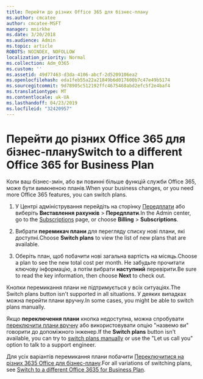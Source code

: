 ```yaml
---
title: Перейти до різних Office 365 для бізнес-плану
ms.author: cmcatee
author: cmcatee-MSFT
manager: mnirkhe
ms.date: 3/20/2018
ms.audience: Admin
ms.topic: article
ROBOTS: NOINDEX, NOFOLLOW
localization_priority: Normal
ms.collection: Adm_O365
ms.custom: ''
ms.assetid: 49d77463-d3da-4106-abcf-2d5209106ea2
ms.openlocfilehash: eda1feb55a22a21849b6d017600b7c47e49b5174
ms.sourcegitcommit: 9d78905c512192ffc4675468abd2efc5f2e4baf4
ms.translationtype: MT
ms.contentlocale: uk-UA
ms.lasthandoff: 04/23/2019
ms.locfileid: "32420957"
---
```

# <a name="switch-to-a-different-office-365-for-business-plan"></a><span data-ttu-id="3a4e7-102">Перейти до різних Office 365 для бізнес-плану</span><span class="sxs-lookup"><span data-stu-id="3a4e7-102">Switch to a different Office 365 for Business Plan</span></span>

<span data-ttu-id="3a4e7-103">Коли ваш бізнес-змін, або ви повинні більше функцій служби Office 365, може бути вимкненою планів.</span><span class="sxs-lookup"><span data-stu-id="3a4e7-103">When your business changes, or you need more Office 365 features, you can switch plans.</span></span>
  
1. <span data-ttu-id="3a4e7-104">У Центрі адміністрування перейдіть на сторінку [Передплати](https://go.microsoft.com/fwlink/p/?linkid=842054) або виберіть **Виставлення рахунків** \> **Передплати**.</span><span class="sxs-lookup"><span data-stu-id="3a4e7-104">In the Admin center, go to the [Subscriptions](https://go.microsoft.com/fwlink/p/?linkid=842054) page, or choose **Billing** \> **Subscriptions**.</span></span>
    
2. <span data-ttu-id="3a4e7-105">Вибрати **перемикач плани** для перегляду списку нові плани, які доступні.</span><span class="sxs-lookup"><span data-stu-id="3a4e7-105">Choose **Switch plans** to view the list of new plans that are available.</span></span> 
    
3. <span data-ttu-id="3a4e7-106">Оберіть план, щоб побачити нові загальна вартість на місяць.</span><span class="sxs-lookup"><span data-stu-id="3a4e7-106">Choose a plan to see the new total cost per month.</span></span> <span data-ttu-id="3a4e7-107">Не забудьте прочитати ключову інформацію, а потім вибрати **наступний** перевірити.</span><span class="sxs-lookup"><span data-stu-id="3a4e7-107">Be sure to read the key information, then choose **Next** to check out.</span></span> 
    
<span data-ttu-id="3a4e7-108">Кнопки перемикання плани не підтримується у всіх ситуаціях.</span><span class="sxs-lookup"><span data-stu-id="3a4e7-108">The Switch plans button isn't supported in all situations.</span></span> <span data-ttu-id="3a4e7-109">У деяких випадках можна перейти плани вручну.</span><span class="sxs-lookup"><span data-stu-id="3a4e7-109">In some cases, you might be able to switch plans manually.</span></span>
  
<span data-ttu-id="3a4e7-110">Якщо **переключення плани** кнопка недоступна, можна спробувати [переключити плани вручну](https://support.office.com/article/eb0d0680-5677-41a0-8c46-4b9d47f1c209) або використовувати опцію "назвемо ви" говорити до допоміжного інженер.</span><span class="sxs-lookup"><span data-stu-id="3a4e7-110">If the **Switch plans** button isn't available, you can try to [switch plans manually](https://support.office.com/article/eb0d0680-5677-41a0-8c46-4b9d47f1c209) or use the "Let us call you" option to talk to a support engineer.</span></span> 
  
<span data-ttu-id="3a4e7-111">Для усіх варіантів перемикання плани побачити [Переключитися на різних 3635 Office для бізнес-плану](https://support.office.com/article/49d77463-d3da-4106-abcf-2d5209106ea2).</span><span class="sxs-lookup"><span data-stu-id="3a4e7-111">For all variations of switching plans, see [Switch to a different Office 3635 for Business Plan](https://support.office.com/article/49d77463-d3da-4106-abcf-2d5209106ea2).</span></span>
  

